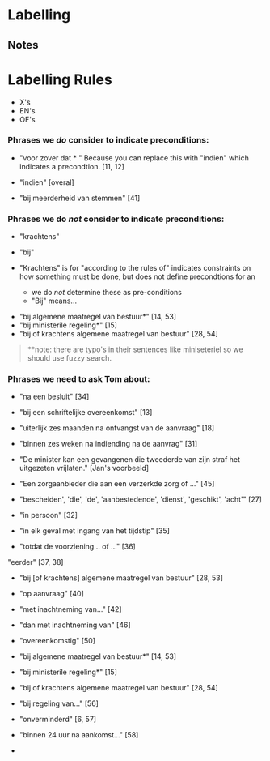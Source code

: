 # Labelling

## Notes


# Labelling Rules
- X's
- EN's
- OF's

### Phrases we *do* consider to indicate preconditions:
- "voor zover dat * "
Because you can replace this with "indien" which indicates a precondtion.
[11, 12]

- "indien"
[overal]

- "bij meerderheid van stemmen"
[41]


### Phrases we do *not* consider to indicate preconditions:

  * "krachtens"
  * "bij"
  
  * "Krachtens" is for "according to the rules of" indicates constraints on how something must be  done, but does not define precondtions for an 
    * we do *not* determine these as pre-conditions
    * "Bij" means...

- "bij algemene maatregel van bestuur*"
[14, 53]
- "bij ministerile regeling*"
[15]
- "bij of krachtens algemene maatregel van bestuur"
[28, 54]


> **note: there are typo's in their sentences like miniseteriel so we should use fuzzy search.


### Phrases we need to ask Tom about:

- "na een besluit"
[34]

- "bij een schriftelijke overeenkomst"
[13]

- "uiterlijk zes maanden na ontvangst van de aanvraag"
[18]

- "binnen zes weken na indiending na de aanvrag"
[31]

- "De minister kan een gevangenen die tweederde van zijn straf het uitgezeten vrijlaten."
[Jan's voorbeeld]

- "Een zorgaanbieder die aan een verzerkde zorg of ..."
[45]

- "bescheiden', 'die', 'de', 'aanbestedende', 'dienst', 'geschikt', 'acht'"
[27]

- "in persoon"
[32]

- "in elk geval met ingang van het tijdstip"
[35]

- "totdat de voorziening... of ..."
[36]

"eerder"
[37, 38]

- "bij [of krachtens] algemene maatregel van bestuur"
[28, 53]

- "op aanvraag"
[40]

-  "met inachtneming van..."
[42]

- "dan met inachtneming van"
[46]

- "overeenkomstig"
[50]

- "bij algemene maatregel van bestuur*"
[14, 53]

- "bij ministerile regeling*"
[15]

- "bij of krachtens algemene maatregel van bestuur"
[28, 54]

- "bij regeling van..."
[56]

- "onverminderd" 
[6, 57]

- "binnen 24 uur na aankomst..."
[58]

-
